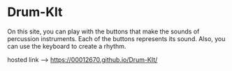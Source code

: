 # Drum-KIt

On this site, you can play with the buttons that make the sounds of percussion instruments. 
Each of the buttons represents its sound. 
Also, you can use the keyboard to create a rhythm.


hosted link --> https://00012670.github.io/Drum-KIt/                                                                   
